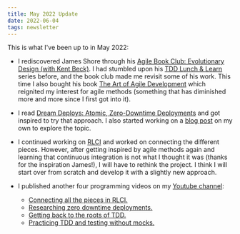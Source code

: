 ```yaml
---
title: May 2022 Update
date: 2022-06-04
tags: newsletter
---
```


This is what I've been up to in May 2022:

* I rediscovered James Shore through his [Agile Book Club: Evolutionary Design
  (with Kent
  Beck)](https://www.jamesshore.com/v2/books/aoad2/book_club/evolutionary_design).
  I had stumbled upon his [TDD Lunch &
  Learn](https://www.jamesshore.com/v2/projects/lunch-and-learn) series before,
  and the book club made me revisit some of his work. This time I also bought
  his book [The Art of Agile
  Development](https://www.jamesshore.com/v2/books/aoad2) which reignited my
  interest for agile methods (something that has diminished more and more since
  I first got into it).

* I read [Dream Deploys: Atomic, Zero-Downtime
  Deployments](https://alangrow.com/blog/dream-deploys-atomic-zero-downtime-deployments)
  and got inspired to try that approach. I also started working on a [blog
  post](/writing/reliable-socket-servers/index.html) on my own to explore the
  topic.

* I continued working on [RLCI](https://github.com/rickardlindberg/rlci/) and
  worked on connecting the different pieces. However, after getting inspired by
  agile methods again and learning that continuous integration is not what I
  thought it was (thanks for the inspiration James!), I will have to rethink
  the project. I think I will start over from scratch and develop it with a
  slightly new approach.

* I published another four programming videos on my [Youtube
  channel](https://www.youtube.com/channel/UC4XI09URnsM_YYTSizAMliA):

    * [Connecting all the pieces in RLCI.](https://youtu.be/R-HCtiVzYuI)
    * [Researching zero downtime deployments.](https://youtu.be/BQ-wWIVQ_gs)
    * [Getting back to the roots of TDD.](https://youtu.be/S_R80ZhsmZo)
    * [Practicing TDD and testing without mocks.](https://youtu.be/Xm8QGMzyxeI)
